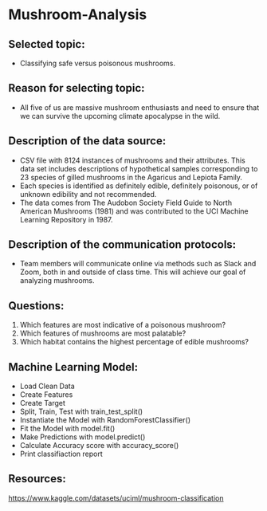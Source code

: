 # Mushroom-Analysis

## Selected topic:
- Classifying safe versus poisonous mushrooms.

## Reason for selecting topic:
- All five of us are massive mushroom enthusiasts and need to ensure that we can survive the upcoming climate apocalypse in the wild.

## Description of the data source:
- CSV file with 8124 instances of mushrooms and their attributes. This data set includes descriptions of hypothetical samples corresponding to 23 species of gilled mushrooms in the Agaricus and Lepiota Family.  
- Each species is identified as definitely edible, definitely poisonous, or of unknown edibility and not recommended.
- The data comes from The Audobon Society Field Guide to North American Mushrooms (1981) and was contributed to the UCI Machine Learning Repository in 1987.

## Description of the communication protocols:
- Team members will communicate online via methods such as Slack and Zoom, both in and outside of class time. This will achieve our goal of analyzing mushrooms.

## Questions:
1) Which features are most indicative of a poisonous mushroom?
2) Which features of mushrooms are most palatable?
3) Which habitat contains the highest percentage of edible mushrooms?

## Machine Learning Model:
 * Load Clean Data
 * Create Features
 * Create Target
 * Split, Train, Test with  train_test_split()
 * Instantiate the Model with RandomForestClassifier()
 * Fit the Model with model.fit()
 * Make Predictions with model.predict()
 * Calculate Accuracy score with accuracy_score()
 * Print classifiaction report 

## Resources:
https://www.kaggle.com/datasets/uciml/mushroom-classification

